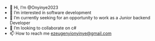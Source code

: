 - 👋 Hi, I’m @Onyinye2023
- 👀 I’m interested in software development 
- 🌱 I’m currently seeking for an opportunity to work as a Junior backend Developer
- 💞️ I’m looking to collaborate on c#
- 📫 How to reach me ezeugenyionyinye@gmail.com

<!---
Onyinye2023/Onyinye2023 is a ✨ special ✨ repository because its `README.md` (this file) appears on your GitHub profile.
You can click the Preview link to take a look at your changes.
--->
